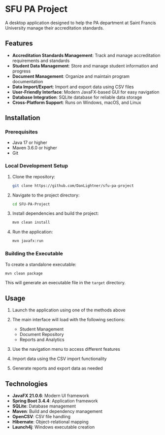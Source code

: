 # SFU PA Project

A desktop application designed to help the PA department at Saint Francis University manage their accreditation standards.

## Features
- **Accreditation Standards Management**: Track and manage accreditation requirements and standards
- **Student Data Management**: Store and manage student information and progress
- **Document Management**: Organize and maintain program documentation
- **Data Import/Export**: Import and export data using CSV files
- **User-Friendly Interface**: Modern JavaFX-based GUI for easy navigation
- **Database Integration**: SQLite database for reliable data storage
- **Cross-Platform Support**: Runs on Windows, macOS, and Linux

## Installation

### Prerequisites
- Java 17 or higher
- Maven 3.6.0 or higher
- Git

### Local Development Setup
1. Clone the repository:
   ```bash
   git clone https://github.com/DanLightner/sfu-pa-project
   ```

2. Navigate to the project directory:
   ```bash
   cd SFU-PA-Project
   ```

3. Install dependencies and build the project:
   ```bash
   mvn clean install
   ```

4. Run the application:
   ```bash
   mvn javafx:run
   ```

### Building the Executable
To create a standalone executable:
```bash
mvn clean package
```
This will generate an executable file in the `target` directory.

## Usage
1. Launch the application using one of the methods above
2. The main interface will load with the following sections:
   - Student Management
   - Document Repository
   - Reports and Analytics

3. Use the navigation menu to access different features
4. Import data using the CSV import functionality
5. Generate reports and export data as needed

## Technologies
- **JavaFX 21.0.6**: Modern UI framework
- **Spring Boot 3.4.4**: Application framework
- **SQLite**: Database management
- **Maven**: Build and dependency management
- **OpenCSV**: CSV file handling
- **Hibernate**: Object-relational mapping
- **Launch4j**: Windows executable creation

